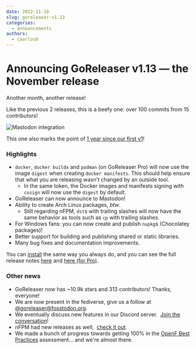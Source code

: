 ```yaml
---
date: 2022-11-18
slug: goreleaser-v1.13
categories:
  - announcements
authors:
  - caarlos0
---
```


# Announcing GoReleaser v1.13 — the November release

Another month, another release!

Like the previous 2 releases, this is a beefy one: over 100 commits from 15
contributors!

<!-- more -->

![Mastodon integration](https://carlosbecker.com/posts/goreleaser-v1.13/picture.png)

This one also marks the point of
[1 year since our first v1](./v1.md)!

### Highlights

- `docker`, `docker buildx` and `podman` (on GoReleaser Pro) will now use the
  image `digest` when creating `docker manifests`. This should help ensure that
  what you are releasing wasn't changed by an outside tool.
  - In the same token, the Docker images and manifests signing with `cosign`
    will now use the `digest` by default.
- GoReleaser can now announce to Mastodon!
- Ability to create Arch Linux packages, _btw_.
  - Still regarding nFPM, `dst`s with trailing slashes will now have the same
    behavior as tools such as `cp` with trailing slashes.
- For Windows fans: you can now create and publish `nupkg`s (Chocolatey
  packages)!
- Better support for building and publishing shared or static libraries.
- Many bug fixes and documentation improvements.

You can [install][] the same way you always do, and you can see the full release
notes [here][oss-rel] and [here (for Pro)][pro-rel].

[install]: https://goreleaser.com/install
[pro-rel]: https://github.com/goreleaser/goreleaser-pro/releases/tag/v1.13.0-pro
[oss-rel]: https://github.com/goreleaser/goreleaser/releases/tag/v1.13.0

### Other news

- GoReleaser now has ~10.9k stars and 313 contributors! Thanks, everyone!
- We are now present in the fediverse, give us a follow at
  [@goreleaser@fosstodon.org](https://fosstodon.org/@goreleaser).
- We eventually discuss new features in our Discord server. 
  [Join the conversation](https://goreleaser.com/discord)!
- nFPM had new releases as well, 
  [check it out](https://github.com/goreleaser/nfpm/releases).
- We made a bunch of progress towards getting 100% in the
  [OpenF Best Practices](https://bestpractices.coreinfrastructure.org/en/projects/5420#analysis)
  assessment... and we're almost there.

